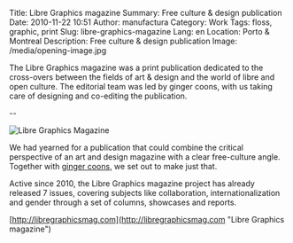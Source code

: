Title: Libre Graphics magazine
Summary: Free culture & design publication
Date: 2010-11-22 10:51
Author: manufactura
Category: Work
Tags: floss, graphic, print
Slug: libre-graphics-magazine
Lang: en
Location: Porto & Montreal
Description: Free culture & design publication
Image: /media/opening-image.jpg

The Libre Graphics magazine was a print publication dedicated to the
cross-overs between the fields of art & design and the world of libre and open
culture. The editorial team was led by ginger coons, with us taking care of
designing and co-editing the publication.

--

![Libre Graphics Magazine]({filename}/media/opening-image.jpg)

We had yearned for a publication that could combine the
critical perspective of an art and design magazine with a clear
free-culture angle. Together with [ginger coons](http://adaptstudio.ca),
we set out to make just that.

Active since 2010, the Libre Graphics magazine project has already
released 7 issues, covering subjects like collaboration,
internationalization and gender through a set of columns, showcases and
reports.

[http://libregraphicsmag.com](http://libregraphicsmag.com "Libre Graphics magazine")
